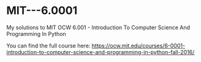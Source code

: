 # MIT---6.0001
My solutions to MIT OCW 6.001 - Introduction To Computer Science And Programming In Python

You can find the full course here: https://ocw.mit.edu/courses/6-0001-introduction-to-computer-science-and-programming-in-python-fall-2016/
